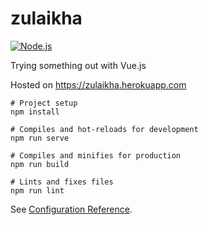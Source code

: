 # zulaikha

[![Node.js](https://github.com/zzakiullah/zulaikha/actions/workflows/node.js.yml/badge.svg)](https://github.com/zzakiullah/zulaikha/actions/workflows/node.js.yml)

Trying something out with Vue.js

Hosted on https://zulaikha.herokuapp.com

```
# Project setup
npm install

# Compiles and hot-reloads for development
npm run serve

# Compiles and minifies for production
npm run build

# Lints and fixes files
npm run lint
```

See [Configuration Reference](https://cli.vuejs.org/config/).

